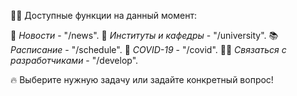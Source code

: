 🧑‍🎓 Доступные функции на данный момент:

📑 *Новости* - "/news".
🏢 *Институты и кафедры* - "/university".
📚 *Расписание* - "/schedule".
🦠 *COVID-19* - "/covid".
🧑‍💻 *Связаться с разработчиками* - "/develop".

🔥 Выберите нужную задачу или задайте конкретный вопрос!